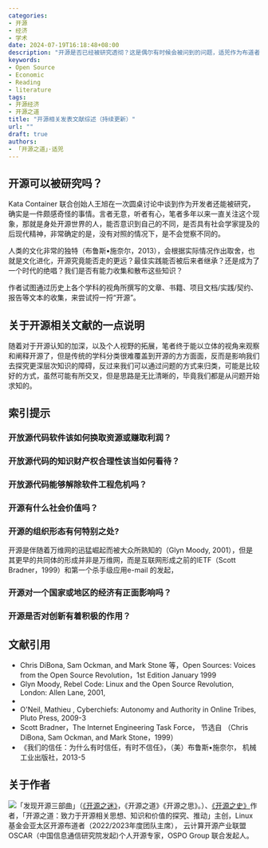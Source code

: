 ```yaml
---
categories:
- 开源
- 经济 
- 学术
date: 2024-07-19T16:18:48+08:00
description: "开源是否已经被研究透彻？这是偶尔有时候会被问到的问题，适兕作为布道者其实不能肯定这个问题，但是这么多年来确实是一直在学习各个角度和领域对于开源的总结和研究，恰逢工作配合需要，就梳理一下自己所读过的文献、书籍。"
keywords:
- Open Source
- Economic
- Reading
- literature
tags:
- 开源经济
- 开源之道
title: "开源相关发表文献综述（持续更新）"
url: ""
draft: true
authors:
- 「开源之道」·适兕
---
```


## 开源可以被研究吗？

Kata Container 联合创始人王旭在一次圆桌讨论中谈到作为开发者还能被研究，确实是一件颇感奇怪的事情。言者无意，听者有心，笔者多年以来一直关注这个现象，那就是身处开源世界的人，能否意识到自己的不同，是否具有社会学家提及的后现代精神，非常确定的是，没有对照的情况下，是不会觉察不同的。

人类的文化非常的独特（布鲁斯•施奈尔，2013），会根据实际情况作出取舍，也就是文化进化，开源究竟能否走的更远？最佳实践能否被后来者继承？还是成为了一个时代的绝唱？我们是否有能力收集和散布这些知识？

作者试图通过历史上各个学科的视角所撰写的文章、书籍、项目文档/实践/契约、报告等文本的收集，来尝试捋一捋“开源”。

## 关于开源相关文献的一点说明

随着对于开源认知的加深，以及个人视野的拓展，笔者终于能以立体的视角来观察和阐释开源了，但是传统的学科分类很难覆盖到开源的方方面面，反而是影响我们去探究更深层次知识的障碍，反过来我们可以通过问题的方式来归类，可能是比较好的方式，虽然可能有所交叉，但是思路是无比清晰的，毕竟我们都是从问题开始求知的。

## 索引提示

### 开放源代码软件该如何换取资源或赚取利润？



### 开放源代码的知识财产权合理性该当如何看待？




### 开放源代码能够解除软件工程危机吗？



### 开源有什么社会价值吗？



### 开源的组织形态有何特别之处?

开源是伴随着万维网的迅猛崛起而被大众所熟知的（Glyn Moody, 2001），但是其更早的共同体的形成并非是万维网，而是互联网形成之前的IETF（Scott Bradner，1999）和第一个杀手级应用e-mail 的发起，


### 开源对一个国家或地区的经济有正面影响吗？



### 开源是否对创新有着积极的作用？


## 文献引用


* Chris DiBona, Sam Ockman, and Mark Stone 等，Open Sources: Voices from the Open Source Revolution，1st Edition January 1999 
* Glyn Moody, Rebel Code: Linux and the Open Source Revolution, London: Allen Lane, 2001,
* 
*  O'Neil, Mathieu ,  Cyberchiefs: Autonomy and Authority in Online Tribes, Pluto Press,  2009-3
*  Scott Bradner，The Internet Engineering Task Force， 节选自 （Chris DiBona, Sam Ockman, and Mark Stone，1999）
*  《我们的信任：为什么有时信任，有时不信任》，（美）布鲁斯•施奈尔， 机械工业出版社，2013-5



## 关于作者

![](/public/kuosi-face-of-os.png)「发现开源三部曲」（[《开源之迷》](posts/book-of-open-source/the-fascinating-of-open-source/)，《开源之道》《开源之思》。）、[《开源之史》](posts/history-of-open-source/summary/)作者，「开源之道：致力于开源相关思想、知识和价值的探究、推动」主创，Linux基金会亚太区开源布道者（2022/2023年度团队主席）， 云计算开源产业联盟OSCAR（中国信息通信研究院发起)个人开源专家，OSPO Group 联合发起人。
